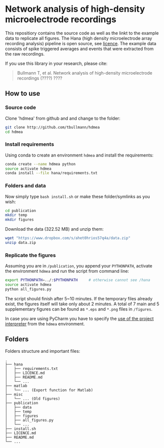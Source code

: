 # Network analysis of high-density microelectrode recordings

This repositiory contains the source code as well as the linkt to the example data to replicate all figures. 
The Hana (high density microelectrode array recording analysis) pipeline is open source, see [licence](LICENCE.md).
The example data consists of spike triggered averages and events that were extracted from the raw recordings.  

If you use this library in your research, please cite:

> Bullmann T, et al. Network analysis of high-density microelectrode recordings (????) ????


## How to use

### Source code

Clone 'hdmea' from github and and change to the folder:

```bash
git clone http://github.com/tbullmann/hdmea
cd hdmea
```
### Install requirements

Using conda to create an environment ```hdmea``` and install the requirements:
```bash
conda create --name hdmea python
source activate hdmea 
conda install --file hana/requirements.txt
```

### Folders and data

Now simply type ```bash install.sh``` or make these folder/symlinks as you wish:
```bash
cd publication
mkdir temp 
mkdir figures
```
Download the data (322.52 MB) and unzip them:
```bash
wget "https://www.dropbox.com/s/ahet0hrios57q4a/data.zip"
unzip data.zip
```

### Replicate the figures

Assuming you are in ```/publication```, you append your ```PYTHONPATH```, activate the environment ```hdmea``` and run the script from command line:
```bash
export PYTHONPATH=../:$PYTHONPATH     # otherwise cannot see /hana
source activate hdmea 
python all_figures.py 
```
The script should finish after 5~10 minutes. If the temporary files already exist, the figures itself will take only about 2 minutes.
A total of 7 main and 5 supplementary figures can be found as ```*.eps``` and ```*.png``` files in ```/figures```.

In case you are using PyCharm you have to specify the [use of the project interpreter](hdmea_env_in_pycharm.jpg) from the ```hdmea``` environment.

## Folders
Folders structure and important files:
```
.
├── hana
│   ├── requirements.txt
│   ├── LICENCE.md
│   ├── README.md
│   └── ...
├── matlab
│   └── ... (Export function for Matlab)
├── misc           
│   └── ... (Old figures)
├── publication
│   ├── data  
│   ├── temp   
│   ├── figures 
│   ├── all_figures.py
│   └── ...
├── install.sh
├── LICENCE.md
├── README.md
└── ...
```
